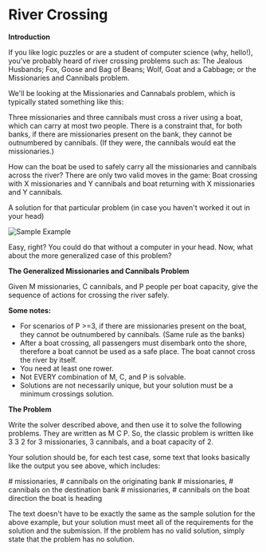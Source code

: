 # River Crossing

**Introduction**

If you like logic puzzles or are a student of computer science (why, hello!), you've probably heard of river crossing problems such as: The Jealous Husbands; Fox, Goose and Bag of Beans; Wolf, Goat and a Cabbage; or the Missionaries and Cannibals problem.

We'll be looking at the Missionaries and Cannabals problem, which is typically stated something like this:

Three missionaries and three cannibals must cross a river using a boat, which can carry at most two people. There is a constraint that, for both banks, if there are missionaries present on the bank, they cannot be outnumbered by cannibals. (If they were, the cannibals would eat the missionaries.) 

How can the boat be used to safely carry all the missionaries and cannibals across the river?
There are only two valid moves in the game: Boat crossing with X missionaries and Y cannibals and boat returning with X missionaries and Y cannibals.

A solution for that particular problem (in case you haven't worked it out in your head)

![Sample Example](https://lh3.googleusercontent.com/-TjU5qmXI_js/VzPnV93IeyI/AAAAAAAAsKI/L4A734vhYhQjNCMp0pS-IzN-x70BwrvMACLcB/s0/missionaryproblem.PNG "missionaryproblem.PNG")

Easy, right? You could do that without a computer in your head. Now, what about the more generalized case of this problem?

**The Generalized Missionaries and Cannibals Problem**

Given M missionaries, C cannibals, and P people per boat capacity, give the sequence of actions for crossing the river safely.

**Some notes:**
   -  For scenarios of P >=3, if there are missionaries present on the boat, they cannot be outnumbered by cannibals. (Same rule as the banks)
   -  After a boat crossing, all passengers must disembark onto the shore, therefore a boat cannot be used as a safe place. The boat cannot cross the river by itself. 
   -  You need at least one rower. 
   -  Not EVERY combination of M, C, and P is solvable. 
   -  Solutions are not necessarily unique, but your solution must be a minimum crossings solution.

 
 **The Problem**
 
Write the solver described above, and then use it to solve the following problems. They are written as M C P. 
So, the classic problem is written like 3 3 2 for 3 missionaries, 3 cannibals, and a boat capacity of 2.

Your solution should be, for each test case, some text that looks basically like the output you see above, which includes:

\# missionaries, \# cannibals on the originating bank
\# missionaries, \# cannibals on the destination bank
\# missionaries, \# cannibals on the boat
direction the boat is heading

The text doesn't have to be exactly the same as the sample solution for the above example, but your solution must meet all of the requirements for the solution and the submission. If the problem has no valid solution, simply state that the problem has no solution.

